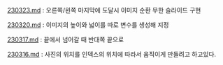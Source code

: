 [230323.md](./dailyscrum/230323_끝_부분_구현.md) : 오른쪽/왼쪽 마지막에 도달시 이미지 순환 무한 슬라이드 구현

[230320.md](./dailyscrum/230320_변수_도출.md) : 이미지의 높이와 넓이를 따로 변수를 생성해 지정

[230317.md](./dailyscrum/230317_순환_구현.md) : 끝에서 넘어갈 때 반대쪽 끝으로 

[230316.md](./dailyscrum/230316_인덱스_위치.md) : 사진의 위치를 인덱스의 위치에 따라서 움직이게 만들려고 하고있다.